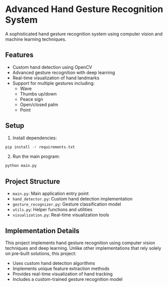 # Advanced Hand Gesture Recognition System

A sophisticated hand gesture recognition system using computer vision and machine learning techniques.

## Features
- Custom hand detection using OpenCV
- Advanced gesture recognition with deep learning
- Real-time visualization of hand landmarks
- Support for multiple gestures including:
  - Wave
  - Thumbs up/down
  - Peace sign
  - Open/closed palm
  - Point
  
## Setup
1. Install dependencies:
```bash
pip install -r requirements.txt
```

2. Run the main program:
```bash
python main.py
```

## Project Structure
- `main.py`: Main application entry point
- `hand_detector.py`: Custom hand detection implementation
- `gesture_recognizer.py`: Gesture classification model
- `utils.py`: Helper functions and utilities
- `visualization.py`: Real-time visualization tools

## Implementation Details
This project implements hand gesture recognition using computer vision techniques and deep learning. Unlike other implementations that rely solely on pre-built solutions, this project:
- Uses custom hand detection algorithms
- Implements unique feature extraction methods
- Provides real-time visualization of hand tracking
- Includes a custom-trained gesture recognition model
